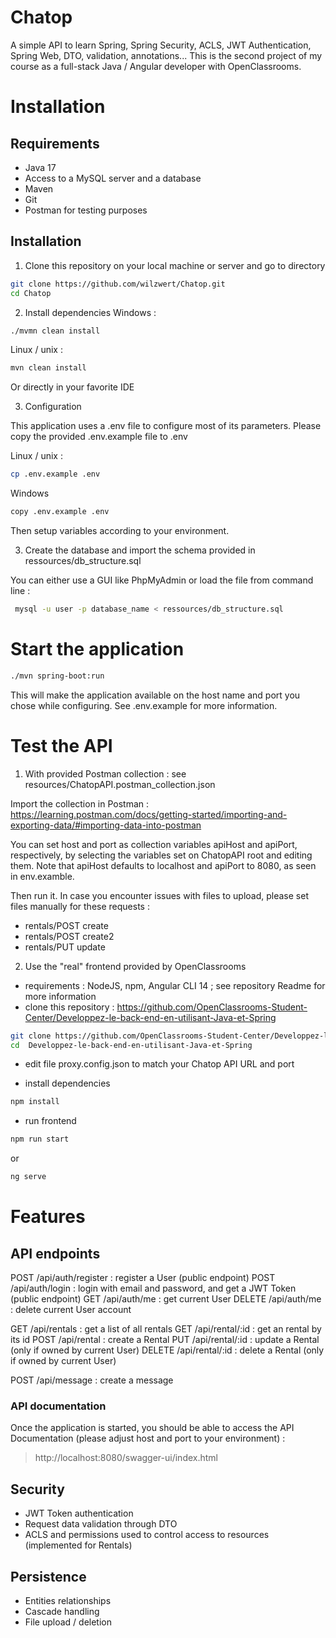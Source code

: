 # Chatop

A simple API to learn Spring, Spring Security, ACLS, JWT Authentication, Spring Web, DTO, validation, annotations... 
This is the second project of my course as a full-stack Java / Angular developer with OpenClassrooms.

# Installation
## Requirements
- Java 17
- Access to a MySQL server and a database
- Maven
- Git
- Postman for testing purposes

## Installation
1. Clone this repository on your local machine or server and go to directory

``` bash
git clone https://github.com/wilzwert/Chatop.git
cd Chatop
```

2. Install dependencies
Windows : 
``` bash
./mvmn clean install
```

Linux / unix :
``` bash
mvn clean install
```

Or directly in your favorite IDE

3. Configuration

This application uses a .env file to configure most of its parameters.
Please copy the provided .env.example file to .env

Linux / unix :
``` bash 
cp .env.example .env
```

Windows
``` bash 
copy .env.example .env
```

Then setup variables according to your environment.

3. Create the database and import the schema provided in ressources/db_structure.sql

You can either use a GUI like PhpMyAdmin or load the file from command line :

``` bash
 mysql -u user -p database_name < ressources/db_structure.sql
 ```

# Start the application

``` bash 
./mvn spring-boot:run
```

This will make the application available on the host name and port you chose while configuring. See .env.example for more information.

# Test the API
1. With provided Postman collection : see resources/ChatopAPI.postman_collection.json

Import the collection in Postman : https://learning.postman.com/docs/getting-started/importing-and-exporting-data/#importing-data-into-postman

You can set host and port as collection variables apiHost and apiPort, respectively,  by selecting the variables set on ChatopAPI root and editing them. 
Note that apiHost defaults to localhost and apiPort to 8080, as seen in env.examble.

Then run it. 
In case you encounter issues with files to upload, please set files manually for these requests :
- rentals/POST create
- rentals/POST create2
- rentals/PUT update

2. Use the "real" frontend provided by OpenClassrooms
- requirements : NodeJS, npm, Angular CLI 14 ; see repository Readme for more information 
- clone this repository : https://github.com/OpenClassrooms-Student-Center/Developpez-le-back-end-en-utilisant-Java-et-Spring
``` bash 
git clone https://github.com/OpenClassrooms-Student-Center/Developpez-le-back-end-en-utilisant-Java-et-Spring
cd  Developpez-le-back-end-en-utilisant-Java-et-Spring
```

- edit file proxy.config.json to match your Chatop API URL and port

- install dependencies
``` bash 
npm install
```

- run frontend
``` bash 
npm run start
```
or
``` bash 
ng serve
```

# Features
## API endpoints
POST /api/auth/register : register a User (public endpoint)
POST /api/auth/login : login with email and password, and get a JWT Token (public endpoint)
GET /api/auth/me : get current User
DELETE /api/auth/me : delete current User account 

GET /api/rentals : get a list of all rentals
GET /api/rental/:id : get an rental by its id
POST /api/rental : create a Rental
PUT /api/rental/:id : update a Rental (only if owned by current User)
DELETE /api/rental/:id : delete a Rental (only if owned by current User)

POST /api/message : create a message

### API documentation
Once the application is started, you should be able to access the API Documentation (please adjust host and port to your environment) :
> http://localhost:8080/swagger-ui/index.html

## Security
- JWT Token authentication
- Request data validation through DTO
- ACLS and permissions used to control access to resources (implemented for Rentals)

## Persistence
- Entities relationships
- Cascade handling
- File upload / deletion





